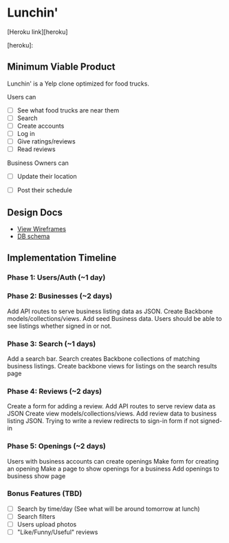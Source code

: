 # Lunchin'

[Heroku link][heroku]

[heroku]:

## Minimum Viable Product
Lunchin' is a Yelp clone optimized for food trucks.

Users can
- [ ] See what food trucks are near them
- [ ] Search
- [ ] Create accounts
- [ ] Log in
- [ ] Give ratings/reviews
- [ ] Read reviews

Business Owners can
- [ ] Update their location
- [ ] Post their schedule


## Design Docs
* [View Wireframes][views]
* [DB schema][schema]

[views]: ./docs/views.md
[schema]: ./docs/schema.md

## Implementation Timeline

### Phase 1: Users/Auth (~1 day)

### Phase 2: Businesses (~2 days)
Add API routes to serve business listing data as JSON.
Create Backbone models/collections/views.
Add seed Business data.
Users should be able to see listings whether signed in or not.

### Phase 3: Search (~1 days)
Add a search bar.
Search creates Backbone collections of matching business listings.
Create backbone views for listings on the search results page

### Phase 4: Reviews (~2 days)
Create a form for adding a review.
Add API routes to serve review data as JSON
Create view models/collections/views.
Add review data to business listing JSON.
Trying to write a review redirects to sign-in form if not signed-in

### Phase 5: Openings (~2 days)
Users with business accounts can create openings
Make form for creating an opening
Make a page to show openings for a business
Add openings to business show page

### Bonus Features (TBD)
- [ ] Search by time/day (See what will be around tomorrow at lunch)
- [ ] Search filters
- [ ] Users upload photos
- [ ] "Like/Funny/Useful" reviews
